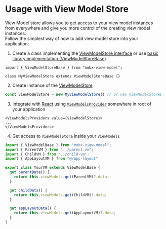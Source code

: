 # Usage with View Model Store

View Model store allows you to get access to your view model instances from everywhere and give you more control of the creating view model instances.  
Follow the simplest way of how to add view model store into your application:  

1. Create a class implementing the [ViewModelStore interface](/api/view-model-store/interface) or use [basic library implementation (ViewModelStoreBase)](/api/view-model-store/base-implementation).  

```tsx title="/src/shared/lib/mobx/view-model-store.ts"
import { ViewModelStoreBase } from "mobx-view-model";

class MyViewModelStore extends ViewModelStoreBase {}
```

2. Create instance of the [ViewModelStore](/api/view-model-store/overview)  

```ts
const viewModelStore = new MyViewModelStore() // or new ViewModelStoreBase
```

3. Integrate with [React](https://react.dev/) using [`ViewModelsProvider`](/react/api/view-models-provider) somewhere in root of your application  

```tsx
<ViewModelsProviders value={viewModelStore}>
...
</ViewModelsProviders>
```

4. Get access to `ViewModelStore` inside your `ViewModels`   

```ts
import { ViewModelBase } from "mobx-view-model";
import { ParentVM } from "../parent-vm";
import { ChildVM } from "../child-vm";
import { AppLayoutVM } from "@/app-layout"

export class YourVM extends ViewModelBase {
  get parentData() {
    return this.viewModels.get(ParentVM)?.data;
  }

  get childData() {
    return this.viewModels.get(ChildVM)?.data;
  }

  get appLayoutData() {
    return this.viewModels.get(AppLayoutVM)?.data;
  }
}
```




